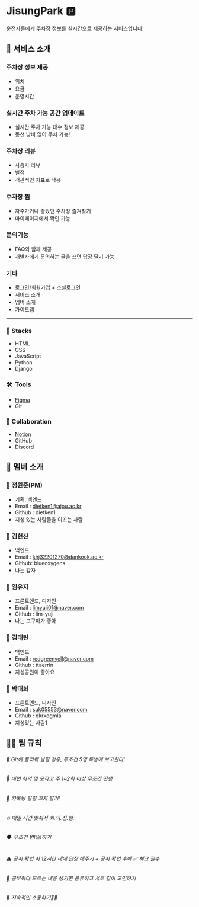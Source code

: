 # JisungPark 🅿️
운전자들에게 주차장 정보를 실시간으로 제공하는 서비스입니다.

## 📲  서비스 소개
### 주차장 정보 제공
- 위치
- 요금
- 운영시간

### 실시간 주차 가능 공간 업데이트
- 실시간 주차 가능 대수 정보 제공
- 동선 낭비 없이 주차 가능!

### 주차장 리뷰
- 사용자 리뷰
- 별점
- 객관적인 지표로 작용

### 주차장 찜
- 자주가거나 좋았던 주차장 즐겨찾기
- 마이페이지에서 확인 가능

### 문의기능
- FAQ와 함께 제공
- 개발자에게 문의하는 글을 쓰면 답장 달기 가능

### 기타
- 로그인/회원가입 + 소셜로그인
- 서비스 소개
- 멤버 소개
- 가이드맵
---
### 🚀  Stacks
- HTML
- CSS
- JavaScript
- Python
- Django

### 🛠  Tools
- [Figma](https://www.figma.com/design/ee9BWDZneCiMtoI5nwQIaa/%EC%A7%80%EC%84%B1park?node-id=0-1&t=ljWy43kN09Wy0sHY-1)
- Git

### 👥  Collaboration
- [Notion](https://www.notion.so/18740a3e16118140b5ded0b27076593e?pvs=4)
- GitHub
- Discord

## 👥  멤버 소개

### 📌  정원준(PM)
- 기획, 백엔드
- Email : dietken1@ajou.ac.kr
- Github : dietken1
- 지성 있는 사람들을 이끄는 사람

### 📌  김현진
- 백엔드
- Email : khj32201270@dankook.ac.kr
- Github: blueoxygens
- 나는 감자

### 📌  임유지
- 프론트엔드, 디자인
- Email : limyuji01@naver.com
- Github : lim-yuji
- 나는 고구마가 좋아

### 📌  김태린
- 백엔드
- Email : redgreenyell@naver.com
- Github : ttaerrin
- 지성공원이 좋아요

### 📌  박태희
- 프론트엔드, 디자인
- Email : suk05553@naver.com
- Github : qkrxogmla
- 지성있는 사람1

##  🤙🏻 팀 규칙

###### 📌 Git에 풀리퀘 날릴 경우, 무조건 5명 톡방에 보고한다!
###### 🍎 대면 회의 및 모각코 주 1~2회 이상 무조건 진행
###### 🍪 카톡방 알림 끄지 말기!
###### 🔥 매일 시간 맞춰서 회.의.진.행.
###### 🗣 무조건 반!말!하기
###### ⚠️ 공지 확인 시 12시간 내에 답장 해주기 + 공지 확인 후에 ✅ 체크 필수
###### 📝 공부하다 모르는 내용 생기면 공유하고 서로 같이 고민하기
###### 💬 지속적인 소통하기🤙🏻
